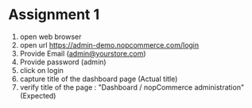 
Assignment 1
===============

1) open web browser
2) open url https://admin-demo.nopcommerce.com/login
3) Provide Email (admin@yourstore.com)
4) Provide password (admin)
4) click on login
5) capture title of the dashboard page (Actual title)
6) verify title of the page : "Dashboard / nopCommerce administration" (Expected)
